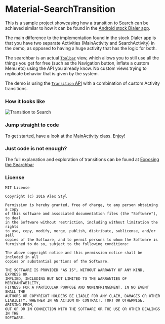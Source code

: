 # Material-SearchTransition

This is a sample project showcasing how a transition to Search can be achieved similar to how it can be found in the [Android stock Dialer app](https://play.google.com/store/apps/details?id=com.google.android.dialer).

The main difference to the implementation found in the stock Dialer app is that you have two separate Activities (MainActivity and SearchActivity) in the demo, as opposed to having a huge activity that has the logic for both.

The searchbar is an actual [`Toolbar`](https://developer.android.com/reference/android/widget/Toolbar.html) view, which allows you to still use all the things you get for free (such as the Navigation button, inflate a custom Menu etc) using the API you already know. No custom views trying to replicate behavior that is given by the system.

The demo is using the [`Transition` API](https://developer.android.com/reference/android/transition/package-summary.html)  with a combination of custom Activity transitions.


### How it looks like

![Transition to Search](https://github.com/alexstyl/Material-SearchTransition/blob/art/transition-to-search.gif?raw=true)

### Jump straight to code

To get started, have a look at the  [MainActivity](https://github.com/alexstyl/Material-SearchTransition/blob/master/app/src/main/java/com/alexstyl/searchtransition/mainscreen/MainActivity.java#L30) class. Enjoy! 

### Just code is not enough?

The full explanation and exploration of transitions can be found at [Exposing the Searchbar](https://alexstyl.com/exposing-the-searchbar/)


### License
```
MIT License

Copyright (c) 2016 Alex Styl

Permission is hereby granted, free of charge, to any person obtaining a copy
of this software and associated documentation files (the "Software"), to deal
in the Software without restriction, including without limitation the rights
to use, copy, modify, merge, publish, distribute, sublicense, and/or sell
copies of the Software, and to permit persons to whom the Software is
furnished to do so, subject to the following conditions:

The above copyright notice and this permission notice shall be included in all
copies or substantial portions of the Software.

THE SOFTWARE IS PROVIDED "AS IS", WITHOUT WARRANTY OF ANY KIND, EXPRESS OR
IMPLIED, INCLUDING BUT NOT LIMITED TO THE WARRANTIES OF MERCHANTABILITY,
FITNESS FOR A PARTICULAR PURPOSE AND NONINFRINGEMENT. IN NO EVENT SHALL THE
AUTHORS OR COPYRIGHT HOLDERS BE LIABLE FOR ANY CLAIM, DAMAGES OR OTHER
LIABILITY, WHETHER IN AN ACTION OF CONTRACT, TORT OR OTHERWISE, ARISING FROM,
OUT OF OR IN CONNECTION WITH THE SOFTWARE OR THE USE OR OTHER DEALINGS IN THE
SOFTWARE.
```
